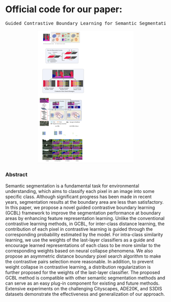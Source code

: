 # Official code for our paper:  

<pre>
Guided Contrastive Boundary Learning for Semantic Segmentation
</pre>

<p align="center">
        <img src="figs/frame_gt4.pdf" title="GCBL framwork" width="60%">
</p> 

### Abstract

Semantic segmentation is a fundamental task for environmental understanding, which aims to classify each pixel in an image into some specific class. Although significant progress has been made in recent years, segmentation results at the boundary area are less than satisfactory. In this paper, we propose a novel guided contrastive boundary learning (GCBL) framework to improve the segmentation performance at boundary areas by enhancing feature representation learning. Unlike the conventional contrastive learning methods, in GCBL, for inter-class distance learning, the contribution of each pixel in contrastive learning is guided through the corresponding probability estimated by the model. For intra-class similarity learning, we use the weights of the last-layer classifiers as a guide and encourage learned representations of each class to be more similar to the corresponding weights based on neural collapse phenomena. We also propose an asymmetric distance boundary pixel search algorithm to make the contrastive pairs selection more reasonable. In addition, to prevent weight collapse in contrastive learning, a distribution regularization is further proposed for the weights of the last-layer classifier. The proposed GCBL method is compatible with other semantic segmentation methods and can serve as an easy plug-in component for existing and future methods. Extensive experiments on the challenging Cityscapes, ADE20K, and S3DIS datasets demonstrate the effectiveness and generalization of our approach.

